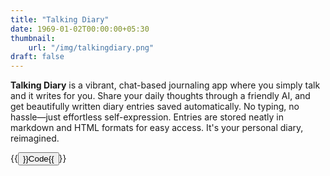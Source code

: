 ```yaml
---
title: "Talking Diary"
date: 1969-01-02T00:00:00+05:30
thumbnail:
    url: "/img/talkingdiary.png"
draft: false
---
```


**Talking Diary** is a vibrant, chat-based journaling app where you simply talk and it writes for you. Share your daily thoughts through a friendly AI, and get beautifully written diary entries saved automatically. No typing, no hassle—just effortless self-expression. Entries are stored neatly in markdown and HTML formats for easy access. It's your personal diary, reimagined.

{{<button href="https://github.com/yashnarang000/Talking-Diary/" color="danger">}}Code{{</button>}}
